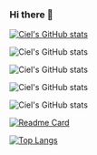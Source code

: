 ### Hi there 👋

<!--
**CielCiel1/CielCiel1** is a ✨ _special_ ✨ repository because its `README.md` (this file) appears on your GitHub profile.

Here are some ideas to get you started:

- 🔭 I’m currently working on ...
- 🌱 I’m currently learning ...
- 👯 I’m looking to collaborate on ...
- 🤔 I’m looking for help with ...
- 💬 Ask me about ...
- 📫 How to reach me: ...
- 😄 Pronouns: ...
- ⚡ Fun fact: ...
-->
[![Ciel's GitHub stats](https://github-readme-stats.vercel.app/api?username=CielCiel1)](https://github.com/CielCiel1/github-readme-stats)

![Ciel's GitHub stats](https://github-readme-stats.vercel.app/api?username=CielCiel1&hide=contribs,prs)

![Ciel's GitHub stats](https://github-readme-stats.vercel.app/api?username=CielCiel1&count_private=true)

![Ciel's GitHub stats](https://github-readme-stats.vercel.app/api?username=CielCiel1&show_icons=true)

![Ciel's GitHub stats](https://github-readme-stats.vercel.app/api?username=CielCiel1&show_icons=true&theme=radical)


[![Readme Card](https://github-readme-stats.vercel.app/api/pin/?username=CielCiel1&repo=github-readme-stats)](https://github.com/CielCiel1/github-readme-stats)

[![Top Langs](https://github-readme-stats.vercel.app/api/top-langs/?username=CielCiel1)](https://github.com/CielCiel1/github-readme-stats)




